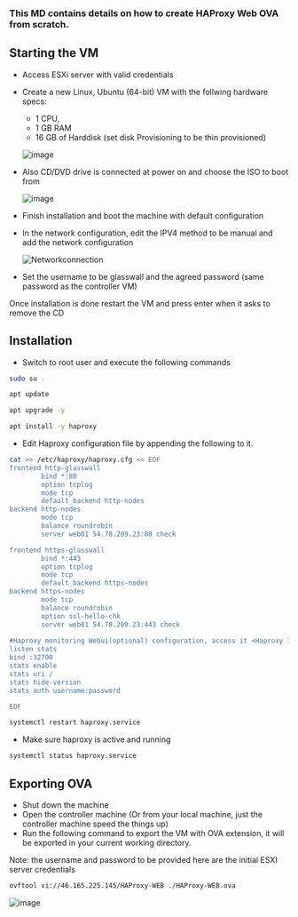 ### This MD contains details on how to create HAProxy Web OVA from scratch.

## Starting the VM

* Access ESXi server with valid credentials 

* Create a new Linux, Ubuntu (64-bit) VM with the follwing hardware specs:
    * 1 CPU,
    * 1 GB RAM
    * 16 GB of Harddisk (set disk Provisioning to be thin provisioned) 

  ![image](https://user-images.githubusercontent.com/58347752/100459771-b0a60a80-30ce-11eb-959e-018d88a8cf2b.png)

* Also CD/DVD drive is connected at power on and choose the ISO to boot from

  ![image](https://user-images.githubusercontent.com/58347752/100460151-66715900-30cf-11eb-914e-2f802acb5052.png)

* Finish installation and boot the machine with default configuration

* In the network configuration, edit the IPV4 method to be manual and add the network configuration 

  ![Networkconnection](https://user-images.githubusercontent.com/70108899/100768735-82d90280-33fb-11eb-8e1d-f60164fad167.PNG)

* Set the username to be glasswall and the agreed password (same password as the controller VM)

Once installation is done restart the VM and press enter when it asks to remove the CD

## Installation

* Switch to root user and execute the following commands 

```bash
sudo su -
```

```bash
apt update
```

```bash
apt upgrade -y
```

```bash
apt install -y haproxy
```

* Edit Haproxy configuration file by appending the following to it.

```bash
cat >> /etc/haproxy/haproxy.cfg << EOF
frontend http-glasswall
        bind *:80
        option tcplog
        mode tcp
        default_backend http-nodes        
backend http-nodes
        mode tcp
        balance roundrobin
        server web01 54.78.209.23:80 check

frontend https-glasswall
        bind *:443
        option tcplog
        mode tcp
        default_backend https-nodes       
backend https-nodes
        mode tcp
        balance roundrobin
        option ssl-hello-chk
        server web01 54.78.209.23:443 check
          
#Haproxy monitoring Webui(optional) configuration, access it <Haproxy IP>:32700
listen stats
bind :32700
stats enable
stats uri /
stats hide-version
stats auth username:password

EOF

```

```bash
systemctl restart haproxy.service
```

* Make sure haproxy is active and running

```bash
systemctl status haproxy.service
```
## Exporting OVA

* Shut down the machine 
* Open the controller machine (Or from your local machine, just the controller machine speed the things up)
* Run the following command to export the VM with OVA extension, it will be exported in your current working directory.

Note: the username and password to be provided here are the initial ESXI server credentials  

```bash
ovftool vi://46.165.225.145/HAProxy-WEB ./HAProxy-WEB.ova
```

![image](https://user-images.githubusercontent.com/58347752/100608447-15eb3d00-3315-11eb-90b9-788e0d59a0e6.png)